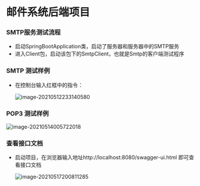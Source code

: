 # 邮件系统后端项目

### SMTP服务测试流程

- 启动SpringBootApplication类，启动了服务器和服务器中的SMTP服务
- 进入Client包，启动该包下的SmtpClient，也就是Smtp的客户端测试程序

### SMTP 测试样例

- 在控制台输入红框中的指令：

  ![image-20210512233140580](https://shuairun.oss-cn-beijing.aliyuncs.com/img/image-20210512233140580.png)



### POP3 测试样例

![image-20210514005722018](https://gitee.com/zfbz/pics/raw/master/20210514005734.png)

### 查看接口文档

- 启动项目，在浏览器输入地址http://localhost:8080/swagger-ui.html 即可查看接口文档

  ![image-20210517200811285](https://shuairun.oss-cn-beijing.aliyuncs.com/img/image-20210517200811285.png)
